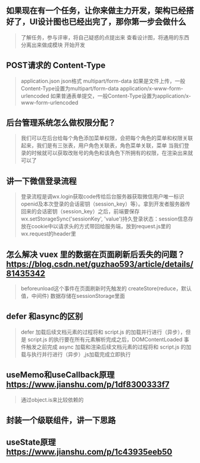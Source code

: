 ## 如果现在有一个任务，让你来做主力开发，架构已经搭好了，UI设计图也已经出完了，那你第一步会做什么
 > 了解任务，参与评审，将自己疑惑的点提出来
 > 查看设计图，将通用的东西分离出来做成模块
 > 开始开发

## POST请求的 Content-Type
 > application.json json格式
 > multipart/form-data  如果是文件上传，一般Content-Type设置为multipart/form-data
 > application/x-www-form-urlencoded 如果普通表单提交，一般Content-Type设置为application/x-www-form-urlencoded

## 后台管理系统怎么做权限分配？
 > 我们可以在后台给每个角色添加菜单权限，会把每个角色的菜单和权限关联起来，我们是有三张表，用户角色关联表，角色菜单关联，菜单
 > 当我们登录的时候就可以获取改账号的角色和该角色下所拥有的权限，在渲染出来就可以了

## 讲一下微信登录流程
 > 登录流程是调wx.login获取code传给后台服务器获取微信用户唯一标识openid及本次登录的会话密钥（session_key）等）。拿到开发者服务器传回来的会话密钥（session_key）之后，前端要保存wx.setStorageSync('sessionKey', 'value')持久登录状态：session信息存放在cookie中以请求头的方式带回给服务端，放到request.js里的wx.request的header里

## 怎么解决 vuex 里的数据在页面刷新后丢失的问题？ https://blog.csdn.net/guzhao593/article/details/81435342
 > beforeunload这个事件在页面刷新时先触发的
 > createStore(reduce，默认值，中间件)
 > 数据存储在sessionStorage里面

## defer 和async的区别
 > defer 加载后续文档元素的过程将和 script.js 的加载并行进行（异步），但是 script.js 的执行要在所有元素解析完成之后，DOMContentLoaded 事件触发之前完成
 > async 加载和渲染后续文档元素的过程将和 script.js 的加载与执行并行进行（异步）,js加载完成立即执行


## useMemo和useCallback原理    https://www.jianshu.com/p/1df8300333f7
 > 通过object.is来比较依赖的

## 封装一个级联组件，讲一下思路

## useState原理     https://www.jianshu.com/p/1c43935eeb50